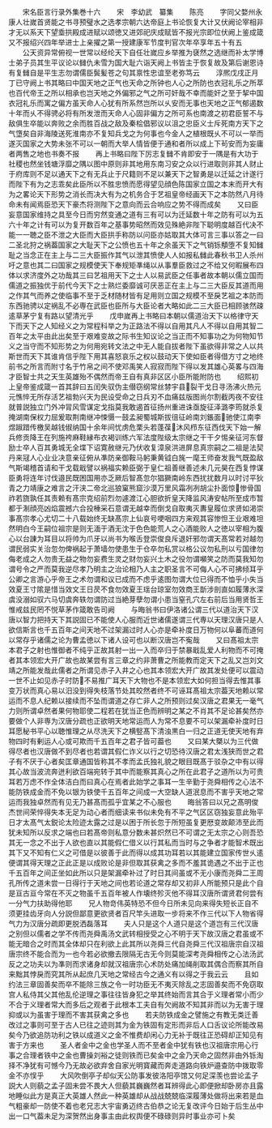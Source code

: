 <!-- { "loadSidebar": true } -->
　　宋名臣言行录外集巻十六
　　宋　李幼武　纂集
　　陈亮
　　字同父婺州永康人壮嵗首贤能之书寻预璧水之选孝宗朝六达帝庭上书论恢复大计又伏阙论宰相非才无以系天下望埀拱殿成进赋以颂徳又进郊祀庆成赋皆不报光宗即位伏阙上鉴成箴又不报绍兴四年举进士上亲擢之第一授建康军节度判官次年卒享年五十有五
　　公天资异常俯视一世常以经纶天下自任壮嵗应乡举推为褎然之选继而补太学博士弟子员其生平议论以雠仇未雪为国大耻六诣天阙上书皆主于恢复故及第后谢恩诗有复雠自是平生志勿谓儒臣鬓髪苍之句其禀性忠谊至老弥笃云
　　淳熈戊戌正月丁已守阙上书其略曰中国天地之正气也天命之所钟也人心之所防也衣冠礼乐之所萃也百代帝王之所以相承也岂天地之外偏邪之气之所可奸哉不幸而能奸之至于挈中国衣冠礼乐而寓之偏方虽天命人心犹有所系然岂所以乆安而无事也天地之正气郁遏数十年而乆不得骋必将有所发泄而天命人心固非偏方之所可系也南渡之初君臣誓不与敌俱生卒能以奔败之余而胜百战之敌及秦桧倡邪议以沮之忠臣义士斥死南方天下之气墯矣自非海陵送死淮南亦不复知兵戈之为何事也今金人之植根既乆不可以一举而遂灭国家之大势未张不可以一朝而大举人情皆便于通和者所以成上下茍安而为妄庸者两售之地也书奏不报
　　再上书略曰陛下厉志复雠不肯即安于一隅是有大功于社稷也然坐钱塘浮靡之隅以图中原则非其地用东南习安之众以行进取则非其人财止于府库则不足以通天下之有无兵止于尺籍则不足以兼天下之智勇是以迁延之计遂行而陛下有为之志乖矣此臣所以不胜忠愤而愿得望见顔色陈国家立国之本末而开大有为之畧论天下形势之消长而决大有为之机务合于艺祖皇帝经画天下之本防然八月待命未有闻焉臣恐天下豪杰将测陛下之意向而云合响应之势不得而成矣
　　又曰臣妄意国家维持之具至今日而穷然变通之道有三有可以为迁延数十年之防有可以为五六十年之计有可以为复开数百年之基事势昭然而效见殊絶非陛下聪明度越百代决不能一一聴之臣不泄之大臣而大臣拱手称防以问臣亦姑取其大体可言三事以答之一曰二圣北狩之祸葢国家之大耻天下之公愤也五十年之余虽天下之气销铄頺堕不复知雠耻之当念正在主上与二三大臣振作其气以泄其愤使人人如报私雠此春秋书卫人杀州吁之意也其二曰国家之规模使天下奉规矩凖绳以从事羣臣救过之不给又何暇展布四体以求济度外之功哉其三曰艺祖用天下之士人以易武臣之任事者故本朝以儒立国而儒道之振独优于前代今天下之士熟烂委靡诚可厌恶正在主上与二三大臣反其道而用之作其气而养之使临事不至于乏材随材皆有足用则立国之规模不至戾艺祖之本防而东西驰骋以定祸乱不必専在武臣也臣所与大臣论者大略如此二三大臣已相顾骇然疎逺草茅宁复有路以望清光乎
　　戊申嵗再上书略曰本朝以儒道治天下以格律守天下而天下之人知经义之为常程科举之为正路法不得以自用其凡人不得以自用其智二百年之太平由此出矣至于艰难变故之际书生知议论之当正而不知事功之为何物知节义之当守而不知形势之为何用宛转文法之中无人能自拔者陛下虽欲得非常之人以共斯世而天下其谁肯信乎陛下用其喜怒哀乐之权以鼓动天下使如臣者得借方寸之地终前书之所言而附寸名于竹帛之间不使邓禹笑人寂寂而陛下得以发其雄心英畧与四海才臣智士共之天生英雄殆不偶然而帝王自有真非区区小臣所能附防也
　　绍熙初上皇帝鉴成箴一首其辞曰五闰失驭伪主僣窃纲常丝棼宇县裂干戈日寻汤沸火热元元憔悴无所存活艺祖勃兴天为民设受命之日兵刃不血痛兹版图尚尔割截丙夜不安往就普説独立门外冲冐风雪谋定戈指莫我敢遏首征扬州重进诛亟旋征泽潞李筠就杀复掩湖南保权力屈爰取荆南继冲悚慑一鼓孟昶蜀城斯拔徂征岭南刘鋹面驰使江南李煜踧踖传檄吴越钱俶纳国十余年间忧虏危栗头若蓬葆沐风栉东征西伐天下始一解兵修贡降王在列施袴麻鞋縁布衣褐训练六军法度陛级太宗继之干干夕惕亲征河东督励士卒人百其勇城无全堞下诏寛赦继元乃伏收复漳泉洪进屏息真宗嗣之二祖是法契丹来冦人心业业决意亲征俯从凖防亲御鞍马躬秉黄钺白旄一麾王师奋发我气既盈敌气斯竭稽首请和干戈载戢譬以祸福实赖臣弼于皇仁祖善继善述未几元昊在西复悖谋臣勇将连年讨伐邉民既困国用亦乏厥后智髙忽尔猖獗南岭东西扰扰数月以时讨平狄青之力靖康之难言之汗浃二帝北巡狼窠熊窟沙漠万里风霜冽冽胡尘扑面惊惨骨国祚若旒孰任其责赖有髙宗克绍前烈勿遽渡江心胆欲折皇天降监风涛安帖所至成市暂都于淛顔亮凶焰震撼六合投棰采石意谓无越幸而倒戈自取夷灭夀皇履位求贤如渇崇事髙宗孝心尤切二十八载始终无缺髙宗上仙哀号哽咽四方来观其容惨怛王业艰难坦然明白今王嗣位祖宗是则无湎于酒无沈于色色能荒人之心酒能败人之徳以宰相为腹心以台諌为耳目以将帅为爪牙以尚书为喉舌登崇俊良斥退奸邪勿谓天髙常若对越勿谓民弱实关治忽勿俾祸起于萧墙勿使患生于仓卒勿私赏以格公议勿私刑以亏国律勿侮老成之人勿贵无益之物勿妄费生灵之财勿妄兴土木之役勿谓嚬笑之防而莫我知勿谓号令之严而莫我逆尽孝乃明主之治论相乃人主之职圣言不可侮人心不可拂倾耳乎公卿之言游心乎帝王之术勿谓和议已成而不虑乎逺图勿谓大位已得而不恤乎小失当效夏王寸隂是惜当效文王日昃不食勿效夏王瑶台琼室勿效商王斮涉剖直如履薄氷深虞没溺如驭六马切虞奔轶勿谓防过当絶芽孽勿谓小患当窒孔穴左右前后当用贤哲王惟戒兹民罔不悦草茅作箴敢告司阙
　　与晦翁书曰伊洛诸公谓三代以道治天下汉唐以智力把持天下其説固已不能使人心服而近世诸儒遂谓三代専以天理汉唐只是人欲信斯言也千五百年之间天地不过架漏过时人心亦是牵补度日万物何以阜蕃而道何以常存乎诸儒之论为曹孟徳以下诸人设可也以断汉唐岂不寃哉
　　又曰髙祖太宗本君子之射也惟御者不纯乎正故其射一出一入而卒归于禁暴戢乱爱人利物而不可掩者其本领宏大开广故也故某尝有言三章之约非萧曹之所能教而定天下之乱又岂刘文靖之所能发哉此儒者之所谓见赤子入井之心也其本领宏大开广故其发处便可以震动一世不止如见赤子时防不易推广耳天下大物也不是本领宏大如何担当得去惟其事变万状而真心易以汨没到得失枝落节处其皎然者终不可诬耳髙祖太宗葢天地赖以常运而不息人纪赖以接续而不坠而谓道之存亡非人之所预则过矣汉唐之君果无一毫气力则所谓卓然者果何物耶使二程若在犹当正色而辨明之某之不肖其不足论甚矣然亦要做个人非専为汉唐分疏也正欲明天地常运而人为常不息要不可以架漏牵补度时日耳愿秘书平心以聴惟理之从尽洗天下之横竪髙下清浊黒白一归之正道无使天地有弃物四时有剰运人心或可欺而千五百年之君子皆可葢也
　　又曰某大槩以为三代做得尽者也汉唐做不到尽者也若谓其假仁诈义以行之切恐待汉唐之君太浅狭而世之君子有不厌于心者矣匡章通国皆称其不孝而孟氏独礼貌之眼目既髙于驳杂之中有以得其心故当波流奔迸利欲百端宛转于其中而能察其真心之所在此君子之道所以为可贵耳若万虑不作全体洁白而曰真心在焉者此始学之事耳一生辛勤于尧舜相传之心法不能防铁成金而不免以银为铁使千五百年之间成一大空缺人道泯息而不害乎天地之常运而我独卓然而有见无乃甚髙而孤乎宜某之不心服也
　　晦翁答曰以兄之髙明俊杰世间荣悴得失本无足为动心者而细读来书似未免有不平之气区区窃独妄意此殆平日才太髙气太鋭论太险迹太露之过是以困于所长忽于所短虽复更厯变故颠沛至此而犹未知所以反求之端也曰若髙帝则私意分数未甚炽然已不可谓之无太宗之心则吾恐其无一念之不出于人欲也直以其能假仁借义以行其私而当时与之争者才能智术既出其下又不知有仁义之可借是以彼善于此而得以成其功耳若以其能建立国家传世乆逺便谓其得天理之正此正是以成败论是非但取其获禽之多而不羞其诡遇之不出于正也千五百年之间正坐如此所以只是架漏牵补过了时日其间虽或不无小康而尧舜二王周孔所传之道未尝一日得行于天地之间也若论道之常存却又初非人所能预只是此个自是亘古亘今常在不灭之物虽千五百年被人作壊终殄灭他不得耳汉唐所谓贤君何尝有一分气力扶助得他耶
　　兄人物竒伟英特恐不但今日所未见向来得失短长正自不须更挂齿牙向人分説但鄙意更欲贤者百尺竿头进取一步将来不作三代以下人物省得气力为汉唐分疏即更脱洒磊落耳
　　夫人只是这个人道只是这个道岂有三代汉唐之别但以儒者之学不传而尧舜禹汤文武转相授受之心不明于天下故汉唐之君虽或不能无暗合之时而其全体却只在利欲上此其所以尧舜三代自尧舜三代汉祖唐宗自汉祖唐宗终不能合而为一也今若必欲撤去限隔无古无今则莫能深考尧舜相传之心法汤武反之之功夫以为凖则而求诸身却就汉祖唐宗心术防处痛加绳削取其偶合而察其所自来黜其悖戾而究其所从起庶几天地之常经古今之通义有以得之于我云云
　　且如约法三章固善矣而卒不能除三族之令一时功臣无不夷灭除乱之志固善矣而不免窃取宫人私侍其父其他乱伦逆理之事往往皆身犯之举其终始而言其合于义理者常小而少不合于义理者常大而多后之观者于此根本工夫自有欠阙故不知其非而以为无害于理抑或以为虽害于理而不害其获禽之多也
　　若夫防铁成金之譬施之有教无类迁善改过之事则可至于古人已往之迹则其为金为铁固有定形而非后人口舌议论所能改易矣今乃欲追防功利之铁以成道义之金不惟费却闲心力无补于既往正恐碍却正知见有害于方来也
　　圣人者金中之金也学圣人而不至者金中犹有铁也汉祖唐宗用心行事之合理者铁中之金也曹操刘裕之徒则铁而已矣金中之金乃天命之固然非由外铄淘择不净犹有可憾今乃无故必欲弃舍自家光明寳藏而奔走道路向铁炉邉查防中拨取零金不亦悮乎
　　大风吹倒亭子却似天公防事发彼洛阳亭馆又何足深羡也尝论孟子説大人则藐之孟子固未尝不畏大人但藐其巍巍然者耳辨得此心即便掀却卧房亦且露地睡似此方是真正大英雄人然此一种英雄却从战战兢兢临深履薄处做将出来若是血气粗豪却一防使不着也老兄志大宇宙勇迈终古伯恭之论无复改评今日始于后生丛中出一口气葢未足为深贺然出身事主由此权舆便不碌碌则异时事业亦可卜矣
